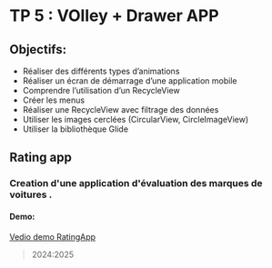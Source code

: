 # TP 5 : VOlley + Drawer APP
## Objectifs:
* Réaliser des différents types d’animations
* Réaliser un écran de démarrage d’une application mobile
* Comprendre l’utilisation d’un RecycleView
* Créer les menus
* Réaliser une RecycleView avec filtrage des données
* Utiliser les images cerclées (CircularView, CircleImageView)
* Utiliser la bibliothèque Glide

## Rating app
### Creation d'une application d'évaluation des marques de voitures .
#### Demo:
[Vedio demo RatingApp](https://github.com/user-attachments/assets/a953d693-a3c3-4e72-ad57-9491109b2c4a
)


>2024:2025

